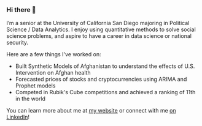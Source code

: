 ### Hi there 👋

I’m a senior at the University of California San Diego majoring in Political Science / Data Analytics. I enjoy using quantitative methods to solve social science problems, and aspire to have a career in data science or national security.

Here are a few things I've worked on:
- Built Synthetic Models of Afghanistan to understand the effects of U.S. Intervention on Afghan health
- Forecasted prices of stocks and cryptocurrencies using ARIMA and Prophet models
- Competed in Rubik's Cube competitions and achieved a ranking of 11th in the world

You can learn more about me at [my website](https://www.joshweimer.com/) or connect with me [on LinkedIn](https://www.linkedin.com/in/josh-weimer/)!

<!--
**jjweimer/jjweimer** is a ✨ _special_ ✨ repository because its `README.md` (this file) appears on your GitHub profile.

Here are some ideas to get you started:

- 🔭 I’m currently working on ...
- 🌱 I’m currently learning ...
- 👯 I’m looking to collaborate on ...
- 🤔 I’m looking for help with ...
- 💬 Ask me about ...
- 📫 How to reach me: ...
- 😄 Pronouns: ...
- ⚡ Fun fact: ...
-->
